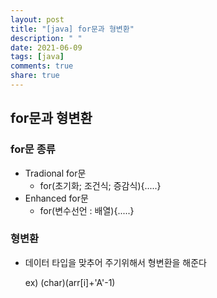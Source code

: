 ```yaml
---
layout: post
title: "[java] for문과 형변환"
description: " "
date: 2021-06-09
tags: [java]
comments: true
share: true
---
```


## for문과 형변환

### for문 종류

* Tradional for문
  * for(초기화; 조건식; 증감식){.....}
* Enhanced for문
  * for(변수선언 : 배열){.....}

### 형변환 

* 데이터 타입을 맞추어 주기위해서 형변환을 해준다

  ex) (char)(arr[i]+'A'-1)
